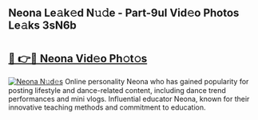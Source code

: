 ## Neona Le𝚊k𝚎d N𝚞𝚍e - Part-9uI Vid𝚎o Photos Le𝚊ks 3sN6b

# <h2><a href="http://fbg5h5e.evod.top/?m=Neona">🔗 👉🔴 Neona Vid𝚎o Ph𝚘t𝚘s</a></h2>

[![Neona N𝚞d𝚎s](https://i.imgur.com/8V9OHl7.gif)](http://fbg5h5e.evod.top/?m=Neona)
Online personality Neona who has gained popularity for posting lifestyle and dance-related content, including dance trend performances and mini vlogs. Influential educator Neona, known for their innovative teaching methods and commitment to education. 

